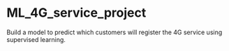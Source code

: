 # ML_4G_service_project
Build a model to predict which customers will register the 4G service using supervised learning.
